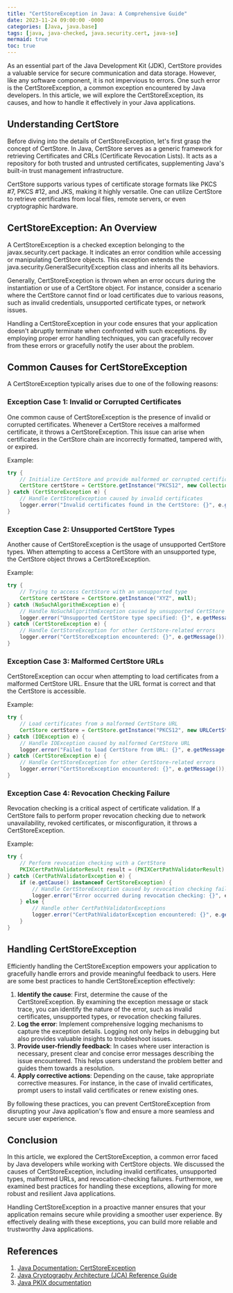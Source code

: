 ```yaml
---
title: "CertStoreException in Java: A Comprehensive Guide"
date: 2023-11-24 09:00:00 -0000
categories: [Java, java.base]
tags: [java, java-checked, java.security.cert, java-se]
mermaid: true
toc: true
---
```



As an essential part of the Java Development Kit (JDK), CertStore provides a valuable service for secure communication and data storage. However, like any software component, it is not impervious to errors. One such error is the CertStoreException, a common exception encountered by Java developers. In this article, we will explore the CertStoreException, its causes, and how to handle it effectively in your Java applications.

## Understanding CertStore

Before diving into the details of CertStoreException, let's first grasp the concept of CertStore. In Java, CertStore serves as a generic framework for retrieving Certificates and CRLs (Certificate Revocation Lists). It acts as a repository for both trusted and untrusted certificates, supplementing Java's built-in trust management infrastructure.

CertStore supports various types of certificate storage formats like PKCS #7, PKCS #12, and JKS, making it highly versatile. One can utilize CertStore to retrieve certificates from local files, remote servers, or even cryptographic hardware.

## CertStoreException: An Overview

A CertStoreException is a checked exception belonging to the javax.security.cert package. It indicates an error condition while accessing or manipulating CertStore objects. This exception extends the java.security.GeneralSecurityException class and inherits all its behaviors.

Generally, CertStoreException is thrown when an error occurs during the instantiation or use of a CertStore object. For instance, consider a scenario where the CertStore cannot find or load certificates due to various reasons, such as invalid credentials, unsupported certificate types, or network issues.

Handling a CertStoreException in your code ensures that your application doesn't abruptly terminate when confronted with such exceptions. By employing proper error handling techniques, you can gracefully recover from these errors or gracefully notify the user about the problem.

## Common Causes for CertStoreException

A CertStoreException typically arises due to one of the following reasons:

### Exception Case 1: Invalid or Corrupted Certificates

One common cause of CertStoreException is the presence of invalid or corrupted certificates. Whenever a CertStore receives a malformed certificate, it throws a CertStoreException. This issue can arise when certificates in the CertStore chain are incorrectly formatted, tampered with, or expired.

Example:
```java
try {
    // Initialize CertStore and provide malformed or corrupted certificates
    CertStore certStore = CertStore.getInstance("PKCS12", new CollectionCertStoreParameters(Collections.singletonList(corruptedCert)));
} catch (CertStoreException e) {
    // Handle CertStoreException caused by invalid certificates
    logger.error("Invalid certificates found in the CertStore: {}", e.getMessage());
}
```

### Exception Case 2: Unsupported CertStore Types

Another cause of CertStoreException is the usage of unsupported CertStore types. When attempting to access a CertStore with an unsupported type, the CertStore object throws a CertStoreException.

Example:
```java
try {
    // Trying to access CertStore with an unsupported type
    CertStore certStore = CertStore.getInstance("XYZ", null);
} catch (NoSuchAlgorithmException e) {
    // Handle NoSuchAlgorithmException caused by unsupported CertStore type
    logger.error("Unsupported CertStore type specified: {}", e.getMessage());
} catch (CertStoreException e) {
    // Handle CertStoreException for other CertStore-related errors
    logger.error("CertStoreException encountered: {}", e.getMessage());
}
```

### Exception Case 3: Malformed CertStore URLs

CertStoreException can occur when attempting to load certificates from a malformed CertStore URL. Ensure that the URL format is correct and that the CertStore is accessible.

Example:
```java
try {
    // Load certificates from a malformed CertStore URL
    CertStore certStore = CertStore.getInstance("PKCS12", new URLCertStoreParameters(new URL("http://www.example.com/certstore")));
} catch (IOException e) {
    // Handle IOException caused by malformed CertStore URL
    logger.error("Failed to load CertStore from URL: {}", e.getMessage());
} catch (CertStoreException e) {
    // Handle CertStoreException for other CertStore-related errors
    logger.error("CertStoreException encountered: {}", e.getMessage());
}
```

### Exception Case 4: Revocation Checking Failure

Revocation checking is a critical aspect of certificate validation. If a CertStore fails to perform proper revocation checking due to network unavailability, revoked certificates, or misconfiguration, it throws a CertStoreException.

Example:
```java
try {
    // Perform revocation checking with a CertStore
    PKIXCertPathValidatorResult result = (PKIXCertPathValidatorResult) certPathValidator.validate(certPath, params);
} catch (CertPathValidatorException e) {
    if (e.getCause() instanceof CertStoreException) {
        // Handle CertStoreException caused by revocation checking failure
        logger.error("Error occurred during revocation checking: {}", e.getCause().getMessage());
    } else {
        // Handle other CertPathValidatorExceptions
        logger.error("CertPathValidatorException encountered: {}", e.getMessage());
    }
}
```

## Handling CertStoreException

Efficiently handling the CertStoreException empowers your application to gracefully handle errors and provide meaningful feedback to users. Here are some best practices to handle CertStoreException effectively:

1. **Identify the cause**: First, determine the cause of the CertStoreException. By examining the exception message or stack trace, you can identify the nature of the error, such as invalid certificates, unsupported types, or revocation checking failures.
2. **Log the error**: Implement comprehensive logging mechanisms to capture the exception details. Logging not only helps in debugging but also provides valuable insights to troubleshoot issues.
3. **Provide user-friendly feedback**: In cases where user interaction is necessary, present clear and concise error messages describing the issue encountered. This helps users understand the problem better and guides them towards a resolution.
4. **Apply corrective actions**: Depending on the cause, take appropriate corrective measures. For instance, in the case of invalid certificates, prompt users to install valid certificates or renew existing ones.

By following these practices, you can prevent CertStoreException from disrupting your Java application's flow and ensure a more seamless and secure user experience.

## Conclusion

In this article, we explored the CertStoreException, a common error faced by Java developers while working with CertStore objects. We discussed the causes of CertStoreException, including invalid certificates, unsupported types, malformed URLs, and revocation-checking failures. Furthermore, we examined best practices for handling these exceptions, allowing for more robust and resilient Java applications.

Handling CertStoreException in a proactive manner ensures that your application remains secure while providing a smoother user experience. By effectively dealing with these exceptions, you can build more reliable and trustworthy Java applications.

## References

1. [Java Documentation: CertStoreException](https://docs.oracle.com/en/java/javase/15/docs/api/java.base/javax/security/cert/CertStoreException.html)
2. [Java Cryptography Architecture (JCA) Reference Guide](https://docs.oracle.com/en/java/javase/15/security/java-cryptography-architecture-jca-reference-guide.html)
3. [Java PKIX documentation](https://docs.oracle.com/en/java/javase/15/security/java-pkix.html)
